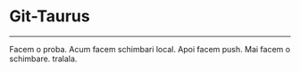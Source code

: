 # Git-Taurus
---------------
Facem o proba.
Acum facem schimbari local. Apoi facem push.
Mai facem o schimbare.
tralala.
